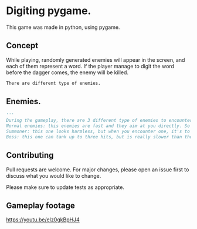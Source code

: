 # Digiting pygame.

This game was made in python, using pygame.

## Concept

While playing, randomly generated enemies will appear in the screen, and each of them represent a word. If the player manage to digit the word before the dagger comes, the enemy will be killed.

```bash
There are different type of enemies.
```

## Enemies.

```python
'''
During the gameplay, there are 3 different type of enemies to encounter.
Normal enemies: this enemies are fast and they aim at you directly. So it would be better to kill them first.
Summoner: this one looks harmless, but when you encounter one, it's to kill them fast, otherwise they will summon others.
Boss: this one can tank up to three hits, but is really slower than the others.'''
```

## Contributing

Pull requests are welcome. For major changes, please open an issue first
to discuss what you would like to change.

Please make sure to update tests as appropriate.

## Gameplay footage
https://youtu.be/eIz0gkBpHJ4